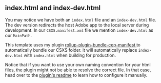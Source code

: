 ## index.html and index-dev.html
You may notice we have both an `index.html` file and an `index-dev.html` file. The dev version redirects the host Adobe app to the local server during development.
In our `CSXS.manifest.xml` file we mention `index-dev.html` as our `MainPath`.

This template uses my plugin [rollup-plugin-bundle-cep-manifest
](https://www.npmjs.com/package/rollup-plugin-bundle-cep-manifest) to automatically bundle our CSXS folder. It will automatically replace `index-dev.html` with `index.html` when building for production.

Notice that if you want to use your own naming convention for your html files, the plugin might not be able to resolve the correct file. In that case, head over to the [plugin's readme](https://www.npmjs.com/package/rollup-plugin-bundle-cep-manifest#automatic) to learn how to configure it manually.
